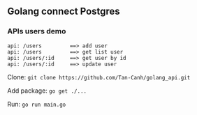 ## Golang connect Postgres
### APIs users demo
```gotemplate
api: /users         ==> add user
api: /users         ==> get list user
api: /users/:id     ==> get user by id
api: /users/:id     ==> update user
```

Clone: ``git clone https://github.com/Tan-Canh/golang_api.git``

Add package: ``go get ./...``

Run: ``go run main.go``
